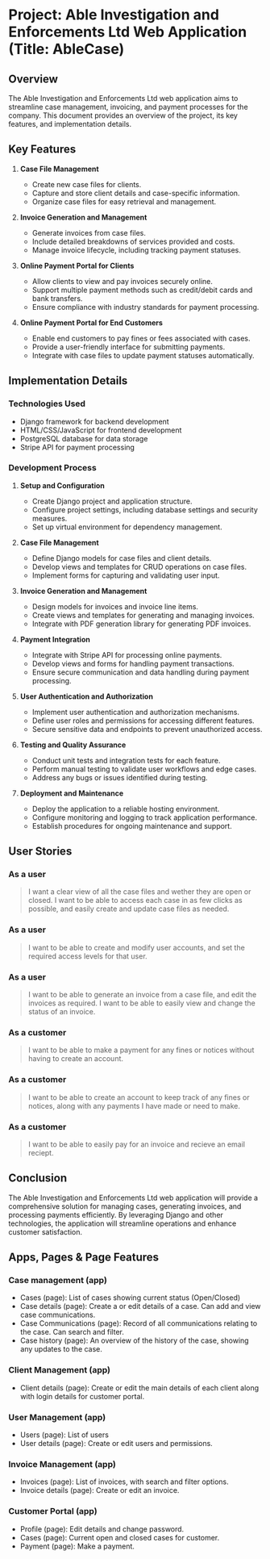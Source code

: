 # Project: Able Investigation and Enforcements Ltd Web Application (Title: AbleCase)

## Overview
The Able Investigation and Enforcements Ltd web application aims to streamline case management, invoicing, and payment processes for the company. This document provides an overview of the project, its key features, and implementation details.

## Key Features
1. **Case File Management**
   - Create new case files for clients.
   - Capture and store client details and case-specific information.
   - Organize case files for easy retrieval and management.

2. **Invoice Generation and Management**
   - Generate invoices from case files.
   - Include detailed breakdowns of services provided and costs.
   - Manage invoice lifecycle, including tracking payment statuses.

3. **Online Payment Portal for Clients**
   - Allow clients to view and pay invoices securely online.
   - Support multiple payment methods such as credit/debit cards and bank transfers.
   - Ensure compliance with industry standards for payment processing.

4. **Online Payment Portal for End Customers**
   - Enable end customers to pay fines or fees associated with cases.
   - Provide a user-friendly interface for submitting payments.
   - Integrate with case files to update payment statuses automatically.

## Implementation Details
### Technologies Used
- Django framework for backend development
- HTML/CSS/JavaScript for frontend development
- PostgreSQL database for data storage
- Stripe API for payment processing

### Development Process
1. **Setup and Configuration**
   - Create Django project and application structure.
   - Configure project settings, including database settings and security measures.
   - Set up virtual environment for dependency management.

2. **Case File Management**
   - Define Django models for case files and client details.
   - Develop views and templates for CRUD operations on case files.
   - Implement forms for capturing and validating user input.

3. **Invoice Generation and Management**
   - Design models for invoices and invoice line items.
   - Create views and templates for generating and managing invoices.
   - Integrate with PDF generation library for generating PDF invoices.

4. **Payment Integration**
   - Integrate with Stripe API for processing online payments.
   - Develop views and forms for handling payment transactions.
   - Ensure secure communication and data handling during payment processing.

5. **User Authentication and Authorization**
   - Implement user authentication and authorization mechanisms.
   - Define user roles and permissions for accessing different features.
   - Secure sensitive data and endpoints to prevent unauthorized access.

6. **Testing and Quality Assurance**
   - Conduct unit tests and integration tests for each feature.
   - Perform manual testing to validate user workflows and edge cases.
   - Address any bugs or issues identified during testing.

7. **Deployment and Maintenance**
   - Deploy the application to a reliable hosting environment.
   - Configure monitoring and logging to track application performance.
   - Establish procedures for ongoing maintenance and support.

## User Stories
### As a user
   > I want a clear view of all the case files and wether they are open or closed. I want to be able to access each case in as few clicks as possible, and easily create and update case files as needed.

### As a user
   > I want to be able to create and modify user accounts, and set the required access levels for that user.

### As a user
   > I want to be able to generate an invoice from a case file, and edit the invoices as required. I want to be able to easily view and change the status of an invoice.

### As a customer
   > I want to be able to make a payment for any fines or notices without having to create an account.

### As a customer
   > I want to be able to create an account to keep track of any fines or notices, along with any payments I have made or need to make.

### As a customer
   > I want to be able to easily pay for an invoice and recieve an email reciept.

## Conclusion
The Able Investigation and Enforcements Ltd web application will provide a comprehensive solution for managing cases, generating invoices, and processing payments efficiently. By leveraging Django and other technologies, the application will streamline operations and enhance customer satisfaction.

## Apps, Pages & Page Features
### Case management (app)
   - Cases (page): List of cases showing current status (Open/Closed)
   - Case details (page): Create a or edit details of a case. Can add and view case communications.
   - Case Communications (page): Record of all communications relating to the case. Can search and filter.
   - Case history (page): An overview of the history of the case, showing any updates to the case.

### Client Management (app)
   - Client details (page): Create or edit the main details of each client along with login details for customer portal.

### User Management (app)
   - Users (page): List of users
   - User details (page): Create or edit users and permissions.

### Invoice Management (app)
   - Invoices (page): List of invoices, with search and filter options.
   - Invoice details (page): Create or edit an invoice.

### Customer Portal (app)
   - Profile (page): Edit details and change password.
   - Cases (page): Current open and closed cases for customer.
   - Payment (page): Make a payment.

